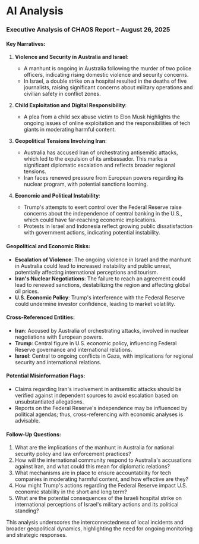 # AI Analysis

### Executive Analysis of CHAOS Report – August 26, 2025

#### Key Narratives:
1. **Violence and Security in Australia and Israel**:
   - A manhunt is ongoing in Australia following the murder of two police officers, indicating rising domestic violence and security concerns.
   - In Israel, a double strike on a hospital resulted in the deaths of five journalists, raising significant concerns about military operations and civilian safety in conflict zones.

2. **Child Exploitation and Digital Responsibility**:
   - A plea from a child sex abuse victim to Elon Musk highlights the ongoing issues of online exploitation and the responsibilities of tech giants in moderating harmful content.

3. **Geopolitical Tensions Involving Iran**:
   - Australia has accused Iran of orchestrating antisemitic attacks, which led to the expulsion of its ambassador. This marks a significant diplomatic escalation and reflects broader regional tensions.
   - Iran faces renewed pressure from European powers regarding its nuclear program, with potential sanctions looming.

4. **Economic and Political Instability**:
   - Trump's attempts to exert control over the Federal Reserve raise concerns about the independence of central banking in the U.S., which could have far-reaching economic implications.
   - Protests in Israel and Indonesia reflect growing public dissatisfaction with government actions, indicating potential instability.

#### Geopolitical and Economic Risks:
- **Escalation of Violence**: The ongoing violence in Israel and the manhunt in Australia could lead to increased instability and public unrest, potentially affecting international perceptions and tourism.
- **Iran's Nuclear Negotiations**: The failure to reach an agreement could lead to renewed sanctions, destabilizing the region and affecting global oil prices.
- **U.S. Economic Policy**: Trump's interference with the Federal Reserve could undermine investor confidence, leading to market volatility.

#### Cross-Referenced Entities:
- **Iran**: Accused by Australia of orchestrating attacks, involved in nuclear negotiations with European powers.
- **Trump**: Central figure in U.S. economic policy, influencing Federal Reserve governance and international relations.
- **Israel**: Central to ongoing conflicts in Gaza, with implications for regional security and international relations.

#### Potential Misinformation Flags:
- Claims regarding Iran's involvement in antisemitic attacks should be verified against independent sources to avoid escalation based on unsubstantiated allegations.
- Reports on the Federal Reserve's independence may be influenced by political agendas; thus, cross-referencing with economic analyses is advisable.

#### Follow-Up Questions:
1. What are the implications of the manhunt in Australia for national security policy and law enforcement practices?
2. How will the international community respond to Australia's accusations against Iran, and what could this mean for diplomatic relations?
3. What mechanisms are in place to ensure accountability for tech companies in moderating harmful content, and how effective are they?
4. How might Trump's actions regarding the Federal Reserve impact U.S. economic stability in the short and long term?
5. What are the potential consequences of the Israeli hospital strike on international perceptions of Israel's military actions and its political standing?

This analysis underscores the interconnectedness of local incidents and broader geopolitical dynamics, highlighting the need for ongoing monitoring and strategic responses.
